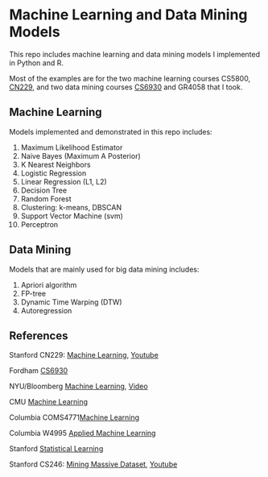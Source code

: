 # Machine Learning and Data Mining Models

This repo includes machine learning and data mining models I implemented in Python and R. 

Most of the examples are for the two machine learning courses CS5800, [CN229](http://cs229.stanford.edu/syllabus.html), and two data mining courses [CS6930](https://storm.cis.fordham.edu/~yzhao/fall2018/CS6930_syllabus.html) and GR4058 that I took. 


## Machine Learning 

Models implemented and demonstrated in this repo includes: 

1. Maximum Likelihood Estimator
2. Naive Bayes (Maximum A Posterior)
3. K Nearest Neighbors
4. Logistic Regression
5. Linear Regression (L1, L2)
6. Decision Tree
7. Random Forest
8. Clustering: k-means, DBSCAN
9. Support Vector Machine (svm)
10. Perceptron 

## Data Mining 

Models that are mainly used for big data mining includes:

1. Apriori algorithm
2. FP-tree
3. Dynamic Time Warping (DTW)
4. Autoregression

## References

Stanford CN229: [Machine Learning](http://cs229.stanford.edu/syllabus.html), [Youtube](https://www.youtube.com/playlist?list=PLLssT5z_DsK-h9vYZkQkYNWcItqhlRJLN)

Fordham [CS6930](https://storm.cis.fordham.edu/~yzhao/fall2018/CS6930_syllabus.html)

NYU/Bloomberg [Machine Learning](https://davidrosenberg.github.io/ml2018/#home), [Video](https://bloomberg.github.io/foml/#lectures)

CMU [Machine Learning](http://www.cs.cmu.edu/~tom/10701_sp11/lectures.shtml)

Columbia COMS4771[Machine Learning](http://www.cs.columbia.edu/~djhsu/coms4771-f18/)

Columbia W4995 [Applied Machine Learning](http://www.cs.columbia.edu/~amueller/comsw4995s18/syllabus/)

Stanford [Statistical Learning](https://lagunita.stanford.edu/courses/HumanitiesSciences/StatLearning/Winter2016/about)

Stanford CS246: [Mining Massive Dataset](http://web.stanford.edu/class/cs246/), [Youtube](https://www.youtube.com/playlist?list=PLLssT5z_DsK9JDLcT8T62VtzwyW9LNepV)
